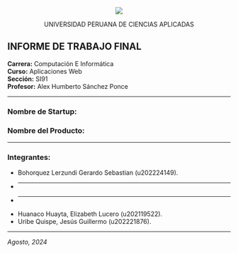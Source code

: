 <p align="center">
<img src="https://github.com/user-attachments/assets/cf8e0f8c-00af-401d-b925-9f9112f238cc">
</p>

<p align="center">
  UNIVERSIDAD PERUANA DE CIENCIAS APLICADAS
</p>

## INFORME DE TRABAJO FINAL

**Carrera:** Computación E Informática  
**Curso:** Aplicaciones Web  
**Sección:** SI91  
**Profesor:** Alex Humberto Sánchez Ponce

---

### Nombre de Startup:

### Nombre del Producto:

---

### Integrantes:

- Bohorquez Lerzundi Gerardo Sebastian (u202224149).
- ___
- ___
- Huanaco Huayta, Elizabeth Lucero (u202119522).
- Uribe Quispe, Jesús Guillermo (u202221876).

---

_Agosto, 2024_
